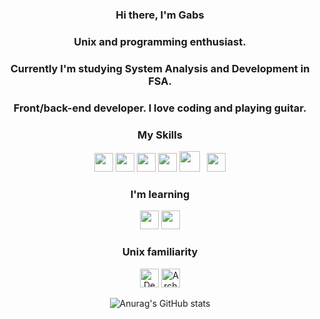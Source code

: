 <h3 align="center">Hi there, I'm Gabs</h3>
<h3 align="center">Unix and programming enthusiast.</h3>
<h3 align="center">Currently I'm studying System Analysis and Development in FSA.</h3>
<h3 align="center">Front/back-end developer. I love coding and playing guitar.</h3>
<div align="center">
    <h3 align="center">My Skills</h3>
    <img src="https://img.icons8.com/color/344/python--v1.png" width="30">
    <img src="https://img.icons8.com/fluency/344/node-js.png" width="30">
    <img src="https://cdn-icons-png.flaticon.com/512/1216/1216733.png" width="30">
    <img src="https://cdn-icons-png.flaticon.com/512/732/732190.png" width="30">
    <img src="https://img.icons8.com/color/344/javascript--v1.png" width="33">
    <img src="https://cdn-icons-png.flaticon.com/512/5968/5968363.png" width="3">
    <img src="https://cdn-icons-png.flaticon.com/512/919/919830.png" width="30">
    <h3 align="center">I'm learning</h3>
    <img src="https://img.icons8.com/color/452/c-programming.png" width="30">
    <img src="https://img.icons8.com/officexs/344/react.png" width="30">
    <h3 align="center">Unix familiarity</h3>
    <img src="https://cdn.icon-icons.com/icons2/2415/PNG/512/debian_plain_logo_icon_146565.png" width="30" alt="Debian">
    <img src="https://cdn.icon-icons.com/icons2/2699/PNG/512/archlinux_logo_icon_167835.png" width="30" alt="Arch Linux">

![Anurag's GitHub stats](https://github-readme-stats.vercel.app/api?username=theboygabs)

</div>
